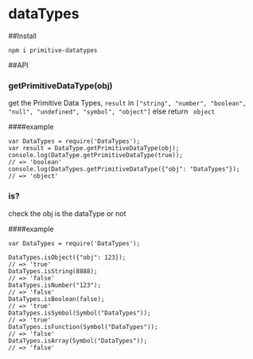 # dataTypes

##Install
```
npm i primitive-datatypes 
```

##API 

### getPrimitiveDataType(obj)

get the Primitive Data Types, `result` in `["string", "number", "boolean", "null", "undefined", "symbol", "object"]`
else return ` object`

####example

``` 
var DataTypes = require('DataTypes');
var result = DataType.getPrimitiveDataType(obj);
console.log(DataType.getPrimitiveDataType(true));
// => 'boolean'
console.log(DataTypes.getPrimitiveDataType({"obj": "DataTypes"});
// => 'object'
```


### is?

check the obj is the dataType or not

####example
```
var DataTypes = require('DataTypes');

DataTypes.isObject({"obj": 123});
// => 'true'
DataTypes.isString(8888);
// => 'false'
DataTypes.isNumber("123");
// => 'false'
DataTypes.isBoolean(false);
// => 'true'
DataTypes.isSymbol(Symbol("DataTypes"));
// => 'true'
DataTypes.isFunction(Symbol("DataTypes"));
// => 'false'
DataTypes.isArray(Symbol("DataTypes"));
// => 'false'

```
